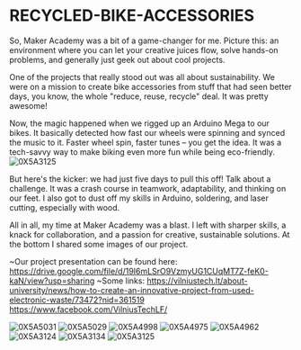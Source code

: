 # RECYCLED-BIKE-ACCESSORIES
So, Maker Academy was a bit of a game-changer for me. Picture this: an environment where you can let your creative juices flow, solve hands-on problems, and generally just geek out about cool projects.

One of the projects that really stood out was all about sustainability. We were on a mission to create bike accessories from stuff that had seen better days, you know, the whole "reduce, reuse, recycle" deal. It was pretty awesome!

Now, the magic happened when we rigged up an Arduino Mega to our bikes. It basically detected how fast our wheels were spinning and synced the music to it. Faster wheel spin, faster tunes – you get the idea. It was a tech-savvy way to make biking even more fun while being eco-friendly.
![0X5A3125](https://github.com/araylimIT2021/RECYCLED-BIKE-ACCESSORIES/assets/128516749/d109206e-7dd5-4968-bde5-fab00985e1be)

But here's the kicker: we had just five days to pull this off! Talk about a challenge. It was a crash course in teamwork, adaptability, and thinking on our feet. I also got to dust off my skills in Arduino, soldering, and laser cutting, especially with wood.

All in all, my time at Maker Academy was a blast. I left with sharper skills, a knack for collaboration, and a passion for creative, sustainable solutions. At the bottom I shared some images of our project.

~Our project presentation can be found here: https://drive.google.com/file/d/19I6mLSrO9VzmyUG1CUqMT7Z-feK0-kaN/view?usp=sharing
~Some links: https://vilniustech.lt/about-university/news/how-to-create-an-innovative-project-from-used-electronic-waste/73472?nid=361519
https://www.facebook.com/VilniusTechLF/


![0X5A5031](https://github.com/araylimIT2021/RECYCLED-BIKE-ACCESSORIES/assets/128516749/a199d306-6ead-4906-a6d6-6406e7d8ae58)
![0X5A5029](https://github.com/araylimIT2021/RECYCLED-BIKE-ACCESSORIES/assets/128516749/e2ac94c4-2429-4a13-8c9b-0a5d1c003b94)
![0X5A4998](https://github.com/araylimIT2021/RECYCLED-BIKE-ACCESSORIES/assets/128516749/4be5afa1-515f-49f5-aa7f-44fc8a4f12b8)
![0X5A4975](https://github.com/araylimIT2021/RECYCLED-BIKE-ACCESSORIES/assets/128516749/67f430dc-f626-407c-ada2-ce92a3ccb2da)
![0X5A4962](https://github.com/araylimIT2021/RECYCLED-BIKE-ACCESSORIES/assets/128516749/0ede0aa8-b565-421c-9b79-179c2b363bc8)
![0X5A3124](https://github.com/araylimIT2021/RECYCLED-BIKE-ACCESSORIES/assets/128516749/fad1dd30-0d11-4fcf-b257-935b805d72f6)
![0X5A3134](https://github.com/araylimIT2021/RECYCLED-BIKE-ACCESSORIES/assets/128516749/33a7e1e4-d3ab-46eb-902b-57a28c8ed56f)
![0X5A3125](https://github.com/araylimIT2021/RECYCLED-BIKE-ACCESSORIES/assets/128516749/958db1c3-bb2d-4629-89c5-86fccf0ad2e6)
